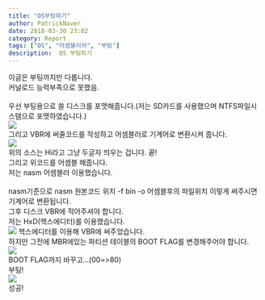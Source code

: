 ```yaml
---
title: "OS부팅하기"
author: PatrickNaver
date: 2018-03-30 23:02
category: Report
tags: ["OS", "어셈블리어", "부팅"]
description:  OS 부팅하기
---
```


이글은  부팅까지만 다룹니다.<br>
커널로드 능력부족으로 못했음.<br>
<br>
우선 부팅용으로 쓸 디스크를 포맷해줍니다.(저는 SD카드를 사용했으며 NTFS파일시스템으로 포맷하였습니다.)<br>
<img src="https://postfiles.pstatic.net/MjAxODAzMzBfMjgg/MDAxNTIyNDE3NTUzODE5.FWyHJ8QTHllyy6hyU72ytfeCGYgXE5zQWFn01URuOscg.wQVPbDEfcKFGH5iX1-OGyQUidrgOlwhAiafZe-KHl9Mg.PNG.macaga4847/Cap_2018-03-30_22-44-58-165.png?type=w773">
<br>
그리고 VBR에 써줄코드를 작성하고 어셈블러로 기계어로 변환시켜 줍니다.
<br>
<img src="https://postfiles.pstatic.net/MjAxODAzMTdfMTc5/MDAxNTIxMjkxMzYwNjYw.uDmndyBlfkmnG44sI6txuDWhidujbAjlblZYjDHtxkQg.Mv3-4xyhdhY9IIR9gwJb_XUyy2eGFbxdJHL4RHKg6OMg.PNG.macaga4847/Cap_2018-03-17_21-55-50-014.png?type=w773">
<br>
위의 소스는 Hi라고 그냥 두글자 띄우는 겁니다. 끝!<br>
그리고 위코드를 어셈블 해줍니다.<br>
저는 nasm 어셈블러 이용했습니다.<br>
<br>
nasm기준으로 nasm 원본코드 위치 -f bin -o 어셈블후의 파일위치 이렇게 써주시면 기계어로 변환됩니다.<br>
그후 디스크 VBR에 적어주셔야 합니다.<br>
저는 HxD(헥스에디터)를 이용했습니다.<br>
<img src="https://postfiles.pstatic.net/MjAxODAzMTdfMTMw/MDAxNTIxMjk0NDM4NTAw.EWumtUFeHMxNjozuLGtvWy7UbbNVopk3SVybRXeg-Log.T9yw6fDEaLbU_E90-A2euFnhTqxt-dIY1LfJbRwUB9Qg.PNG.macaga4847/Cap_2018-03-17_22-45-53-930.png?type=w773">
헥스에디터를 이용해 VBR에 써주었습니다.<br>
하지만 그전에 MBR에있는 파티션 테이블의 BOOT FLAG를 변경해주어야 합니다.<br>
<img src="https://postfiles.pstatic.net/MjAxODAzMTdfMjI2/MDAxNTIxMjk1Mjk5MDE2.lUvrf0WF89aSeyaUWysvzjIsGw5BBXj-ju6mHz-ds80g.x5GXiHqkXdQO9A1_qLn2l-FAP2RKoOcuDUH6tIs-eIQg.PNG.macaga4847/Cap_2018-03-17_23-01-05-575.png?type=w773">
<br>BOOT FLAG까지 바꾸고...(00=>80)<br>
부팅!<br>
<img src="https://postfiles.pstatic.net/MjAxODAzMTdfMTMz/MDAxNTIxMjk1OTY0NTI3.89u_6UJGYbQH9gMibaSWrLu1x1ePc9pAT4XuvN61NQog.v8HnpKz8X2cn1TCWv5IKAzBENcSgS3CAfGhi661ZcLAg.JPEG.macaga4847/20180317_231008.jpg?type=w773">
<br>
성공!
